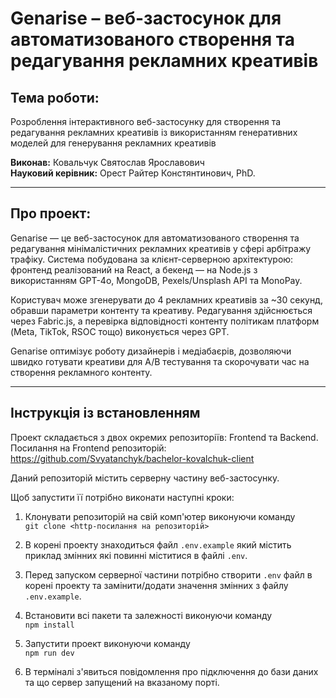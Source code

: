 # Genarise – веб-застосунок для автоматизованого створення та редагування рекламних креативів

## Тема роботи:

Розроблення інтерактивного веб-застосунку для створення та редагування рекламних креативів із використанням генеративних моделей для генерування рекламних креативів

**Виконав:** Ковальчук Святослав Ярославович  
**Науковий керівник:** Орест Райтер Констянтинович, PhD.

---

## Про проект:

Genarise — це веб-застосунок для автоматизованого створення та редагування мінімалістичних рекламних креативів у сфері арбітражу трафіку. Система побудована за клієнт-серверною архітектурою: фронтенд реалізований на React, а бекенд — на Node.js з використанням GPT-4o, MongoDB, Pexels/Unsplash API та MonoPay.

Користувач може згенерувати до 4 рекламних креативів за ~30 секунд, обравши параметри контенту та креативу. Редагування здійснюється через Fabric.js, а перевірка відповідності контенту політикам платформ (Meta, TikTok, RSOC тощо) виконується через GPT.

Genarise оптимізує роботу дизайнерів і медіабаєрів, дозволяючи швидко готувати креативи для A/B тестування та скорочувати час на створення рекламного контенту.

---

## Інструкція із встановленням

Проект складається з двох окремих репозиторіїв: Frontend та Backend.
Посилання на Frontend репозиторій: https://github.com/Svyatanchyk/bachelor-kovalchuk-client

Даний репозиторій містить серверну частину веб-застосунку.

Щоб запустити її потрібно виконати наступні кроки:

1. Клонувати репозиторій на свій комп'ютер виконуючи команду  
   `git clone <http-посилання на репозиторій>`

2. В корені проекту знаходиться файл `.env.example` який містить приклад змінних які повинні міститися в файлі `.env`.

3. Перед запуском серверної частини потрібно створити `.env` файл в корені проекту та замінити/додати значення змінних з файлу `.env.example`.

4. Встановити всі пакети та залежності виконуючи команду  
   `npm install`

5. Запустити проект виконуючи команду  
   `npm run dev`

6. В терміналі з'явиться повідомлення про підключення до бази даних та що сервер запущений на вказаному порті.

